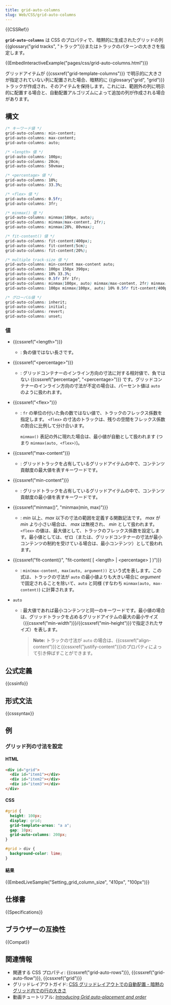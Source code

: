 ```yaml
---
title: grid-auto-columns
slug: Web/CSS/grid-auto-columns
---
```

{{CSSRef}}

**`grid-auto-columns`** は CSS のプロパティで、暗黙的に生成されたグリッドの列{{glossary("grid tracks", "トラック")}}またはトラックのパターンの大きさを指定します。

{{EmbedInteractiveExample("pages/css/grid-auto-columns.html")}}

グリッドアイテムが {{cssxref("grid-template-columns")}} で明示的に大きさが指定されていない列に配置された場合、暗黙的に {{glossary("grid", "grid")}} トラックが作成され、そのアイテムを保持します。これには、範囲外の列に明示的に配置する場合と、自動配置アルゴリズムによって追加の列が作成される場合があります。

## 構文

```css
/* キーワード値 */
grid-auto-columns: min-content;
grid-auto-columns: max-content;
grid-auto-columns: auto;

/* <length> 値 */
grid-auto-columns: 100px;
grid-auto-columns: 20cm;
grid-auto-columns: 50vmax;

/* <percentage> 値 */
grid-auto-columns: 10%;
grid-auto-columns: 33.3%;

/* <flex> 値 */
grid-auto-columns: 0.5fr;
grid-auto-columns: 3fr;

/* minmax() 値 */
grid-auto-columns: minmax(100px, auto);
grid-auto-columns: minmax(max-content, 2fr);
grid-auto-columns: minmax(20%, 80vmax);

/* fit-content() 値 */
grid-auto-columns: fit-content(400px);
grid-auto-columns: fit-content(5cm);
grid-auto-columns: fit-content(20%);

/* multiple track-size 値 */
grid-auto-columns: min-content max-content auto;
grid-auto-columns: 100px 150px 390px;
grid-auto-columns: 10% 33.3%;
grid-auto-columns: 0.5fr 3fr 1fr;
grid-auto-columns: minmax(100px, auto) minmax(max-content, 2fr) minmax(20%, 80vmax);
grid-auto-columns: 100px minmax(100px, auto) 10% 0.5fr fit-content(400px);

/* グローバル値 */
grid-auto-columns: inherit;
grid-auto-columns: initial;
grid-auto-columns: revert;
grid-auto-columns: unset;
```

### 値

- {{cssxref("&lt;length&gt;")}}
  - : 負の値ではない長さです。
- {{cssxref("&lt;percentage&gt;")}}
  - : グリッドコンテナーのインライン方向の寸法に対する相対値で、負ではない {{cssxref("percentage", "&lt;percentage&gt;")}} です。グリッドコンテナーのインライン方向の寸法が不定の場合は、パーセント値は `auto` のように扱われます。
- {{cssxref("&lt;flex&gt;")}}

  - : `fr` の単位の付いた負の数ではない値で、トラックのフレックス係数を指定します。 `<flex>` の寸法のトラックは、残りの空間をフレックス係数の割合に比例して分け合います。

    `minmax()` 表記の外に現れた場合は、最小値が自動として扱われます (つまり `minmax(auto, <flex>)`)。

- {{cssxref("max-content")}}
  - : グリッドトラックを占有しているグリッドアイテムの中で、コンテンツ貢献度の最大値を表すキーワードです。
- {{cssxref("min-content")}}
  - : グリッドトラックを占有しているグリッドアイテムの中で、コンテンツ貢献度の最小値を表すキーワードです。
- {{cssxref("minmax()", "minmax(min, max)")}}
  - : _min_ 以上、_max_ 以下の寸法の範囲を定義する関数記法です。 _max_ が _min_ より小さい場合は、 _max_ は無視され、 _min_ として扱われます。`<flex>` の値は、最大値として、トラックのフレックス係数を設定します。最小値としては、ゼロ（または、グリッドコンテナーの寸法が最小コンテンツの制約を受けている場合は、最小コンテンツ）として扱われます。
- {{cssxref("fit-content()", "fit-content( [ &lt;length&gt; | &lt;percentage&gt; ] )")}}
  - : `min(max-content, max(auto, argument))` という式を表します。この式は、トラックの寸法が `auto` の最小値よりも大きい場合に _argument_ で固定されることを除いて、`auto` と同様 (すなわち `minmax(auto, max-content)`) に計算されます。
- `auto`

  - : 最大値であれば最小コンテンツと同一のキーワードです。最小値の場合は、グリッドトラックを占めるグリッドアイテムの最大の最小サイズ（{{cssxref("min-width")}}/{{cssxref("min-height")}}で指定されたサイズ）を表します。

    > **Note:** トラックの寸法が `auto` の場合は、{{cssxref("align-content")}}と{{cssxref("justify-content")}}のプロパティによって引き伸ばすことができます。

## 公式定義

{{cssinfo}}

## 形式文法

{{csssyntax}}

## 例

### グリッド列の寸法を設定

#### HTML

```html
<div id="grid">
  <div id="item1"></div>
  <div id="item2"></div>
  <div id="item3"></div>
</div>
```

#### CSS

```css
#grid {
  height: 100px;
  display: grid;
  grid-template-areas: "a a";
  gap: 10px;
  grid-auto-columns: 200px;
}

#grid > div {
  background-color: lime;
}
```

#### 結果

{{EmbedLiveSample("Setting_grid_column_size", "410px", "100px")}}

## 仕様書

{{Specifications}}

## ブラウザーの互換性

{{Compat}}

## 関連情報

- 関連する CSS プロパティ: {{cssxref("grid-auto-rows")}}, {{cssxref("grid-auto-flow")}}, {{cssxref("grid")}}
- グリッドレイアウトガイド: [CSS グリッドレイアウトでの自動配置 - 暗黙のグリッド内での行の大きさ](/ja/docs/Web/CSS/CSS_Grid_Layout/Auto-placement_in_CSS_Grid_Layout#暗黙のグリッド内での行の大きさ)
- 動画チュートリアル: _[Introducing Grid auto-placement and order](http://gridbyexample.com/video/series-auto-placement-order/)_
